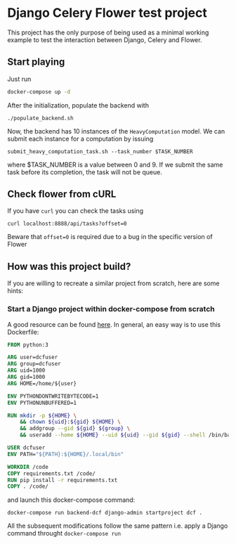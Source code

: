 # Django Celery Flower test project

This project has the only purpose of being used as a minimal working example to test the interaction between Django, Celery and Flower.

## Start playing

Just run
```bash
docker-compose up -d
```
After the initialization, populate the backend with 
```
./populate_backend.sh
```
Now, the backend has 10 instances of the ```HeavyComputation``` model. 
We can submit each instance for a computation by issuing
```
submit_heavy_computation_task.sh --task_number $TASK_NUMBER
```
where $TASK_NUMBER is a value between 0 and 9.
If we submit the same task before its completion, the task will not be queue.

## Check flower from cURL
If you have ```curl``` you can check the tasks using
```
curl localhost:8888/api/tasks?offset=0
```
Beware that ```offset=0``` is required due to a bug in the specific version of Flower

## How was this project build?

If you are willing to recreate a similar project from scratch, here are some hints:

### Start a Django project within docker-compose from scratch
A good resource can be found [here](https://docs.docker.com/samples/django/).
In general, an easy way is to use this Dockerfile:
```Dockerfile
FROM python:3

ARG user=dcfuser
ARG group=dcfuser
ARG uid=1000
ARG gid=1000
ARG HOME=/home/${user}

ENV PYTHONDONTWRITEBYTECODE=1
ENV PYTHONUNBUFFERED=1

RUN mkdir -p ${HOME} \
    && chown ${uid}:${gid} ${HOME} \
    && addgroup --gid ${gid} ${group} \
    && useradd --home ${HOME} --uid ${uid} --gid ${gid} --shell /bin/bash ${user}

USER dcfuser
ENV PATH="${PATH}:${HOME}/.local/bin"

WORKDIR /code
COPY requirements.txt /code/
RUN pip install -r requirements.txt
COPY . /code/
```

and launch this docker-compose command:

```
docker-compose run backend-dcf django-admin startproject dcf .
```
All the subsequent modifications follow the same pattern i.e. apply a Django command throught ```docker-compose run```

